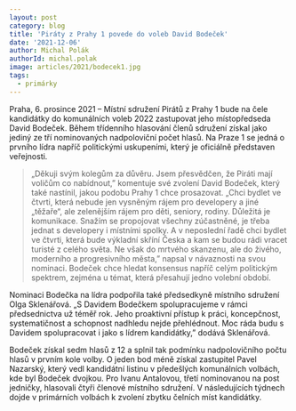 ```yaml
---
layout: post
category: blog
title: 'Piráty z Prahy 1 povede do voleb David Bodeček'
date: '2021-12-06'
author: Michal Polák
authorId: michal.polak
image: articles/2021/bodecek1.jpg
tags:
  - primárky
---
```


Praha, 6. prosince 2021 – Místní sdružení Pirátů z Prahy 1 bude na čele kandidátky do komunálních voleb 2022 zastupovat jeho místopředseda David Bodeček. Během třídenního hlasování členů sdružení získal jako jediný ze tří nominovaných nadpoloviční počet hlasů. Na Praze 1 se jedná o prvního lídra napříč politickými uskupeními, který je oficiálně představen veřejnosti. 

> „Děkuji svým kolegům za důvěru. Jsem přesvědčen, že Piráti mají voličům co nabídnout,” komentuje své zvolení David Bodeček, který také nastínil, jakou podobu Prahy 1 chce prosazovat. „Chci bydlet ve čtvrti, která nebude jen vysněným rájem pro developery a jiné „těžaře“, ale zelenějším rájem pro děti, seniory, rodiny. Důležitá je komunikace. Snažím se propojovat všechny zúčastněné, je třeba jednat s developery i místními spolky. A v neposlední řadě chci bydlet ve čtvrti, která bude výkladní skříní Česka a kam se budou rádi vracet turisté z celého světa. Ne však do mrtvého skanzenu, ale do živého, moderního a progresivního města,” napsal v návaznosti na svou nominaci. Bodeček chce hledat konsensus napříč celým politickým spektrem, zejména u témat, která přesahují jedno volební období. 

Nominaci Bodečka na lídra podpořila také předsedkyně místního sdružení Olga Sklenářová. „S Davidem Bodečkem spolupracujeme v rámci předsednictva už téměř rok. Jeho proaktivní přístup k práci, koncepčnost, systematičnost a schopnost nadhledu nejde přehlédnout. Moc ráda budu s Davidem spolupracovat i jako s lídrem kandidátky,” dodává Sklenářová.

Bodeček získal sedm hlasů z 12 a splnil tak podmínku nadpolovičního počtu hlasů v prvním kole volby. O jeden bod méně získal zastupitel Pavel Nazarský, který vedl kandidátní listinu v předešlých komunálních volbách, kde byl Bodeček dvojkou. Pro Ivanu Antalovou, třetí nominovanou na post jedničky, hlasovali čtyři členové místního sdružení. V následujících týdnech dojde v primárních volbách k zvolení zbytku čelních míst kandidátky. 

